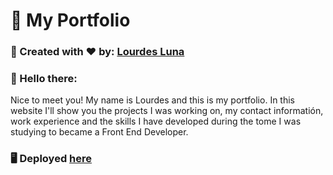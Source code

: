 # 💼 My Portfolio

### 👧 Created with ❤️ by: [Lourdes Luna](https://www.linkedin.com/in/lourdes-luna-web/)

### 👋 Hello there: 
Nice to meet you! My name is Lourdes and this is my portfolio. In this website I'll show you the projects I was working on, my contact informatión, work experience and the skills I have developed during the tome I was studying to became a Front End Developer.

### 🖥️ Deployed [here](https://lourdes-shopping-cart.netlify.app/)

